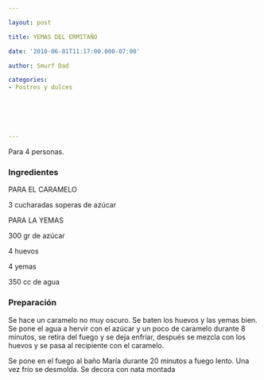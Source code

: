 ```yaml
---

layout: post

title: YEMAS DEL ERMITAÑO

date: '2010-06-01T11:17:00.000-07:00'

author: Smurf Dad

categories:
- Postres y dulces






---
```


Para 4 personas.

<h3>Ingredientes</h3>

PARA EL CARAMELO

3 cucharadas soperas de azúcar

PARA LA YEMAS

300 gr de azúcar

4 huevos

4 yemas

350 cc de agua

<h3>Preparación</h3>

Se hace un caramelo no muy oscuro. Se baten los huevos y las yemas bien. Se pone el agua a hervir con el azúcar y un poco de caramelo durante 8 minutos, se retira del fuego y se deja enfriar, después se mezcla con los huevos y se pasa al recipiente con el caramelo.

Se pone en el fuego al baño María durante 20 minutos a fuego lento. Una vez frío se desmolda. Se decora con nata montada